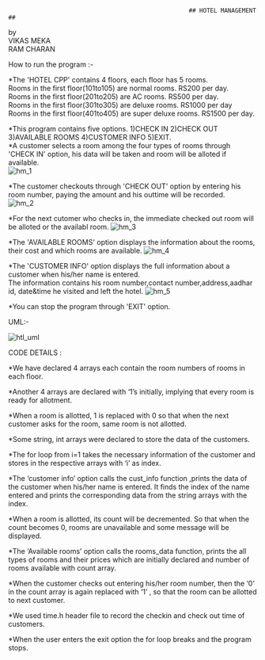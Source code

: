                                                        ## HOTEL MANAGEMENT ##



by                
VIKAS MEKA             
RAM CHARAN             

How to run the program :-                   

*The 'HOTEL CPP' contains 4 floors, each floor has 5 rooms.                  
 Rooms in the first floor(101to105) are normal rooms. RS200 per day.                   
 Rooms in the first floor(201to205) are AC rooms. RS500 per day.                    
 Rooms in the first floor(301to305) are deluxe rooms. RS1000 per day                 
 Rooms in the first floor(401to405) are super deluxe rooms. RS1500 per day.                            

*This program contains five options.  1)CHECK IN  2)CHECK OUT  3)AVAILABLE ROOMS  4)CUSTOMER INFO  5)EXIT.     
*A customer selects a room among the four types of rooms through 'CHECK IN' option, his data will be taken and room will be alloted if available.  
![hm_1](https://user-images.githubusercontent.com/119169280/206503526-be2be672-e1d3-4f07-a4ce-61f2acc30997.png)




 
*The customer checkouts through 'CHECK OUT' option by entering his room number, paying the amount and his outtime will be recorded.   
![hm_2](https://user-images.githubusercontent.com/119169280/206503605-999a1b26-c4ba-4adf-8fff-adeb292ffbf5.png)
                              
                 
                             


*For the next cutomer who checks in, the immediate checked out room will be alloted or the availabl room.
![hm_3](https://user-images.githubusercontent.com/119169280/206503764-42232468-0c36-41e2-b5f0-affdd97f6d96.png)
                       
                    
                     


*The 'AVAILABLE ROOMS' option displays the information about the rooms, their cost and which rooms are available.
![hm_4](https://user-images.githubusercontent.com/119169280/206503860-4041b4f0-cbfe-4754-80e1-7f3981abd8cb.png)
                                
                          
                           


*The 'CUSTOMER INFO' option displays the full information about a customer when his/her name is entered.                
 The information contains his room number,contact number,address,aadhar id, date&time he visited and left the hotel. 
 ![hm_5](https://user-images.githubusercontent.com/119169280/206504000-ab4bef77-d884-418e-9291-305cc424fc2d.png)
                               
                            
                                  
*You can stop the program through 'EXIT' option.                    
                                                                            
                           
UML:-                   
                  
![htl_uml](https://user-images.githubusercontent.com/119169280/206509135-5a8168b5-3c3d-44bd-93c8-49d87f7a8d95.png)
 
 CODE DETAILS :              
                    
*We have declared 4 arrays each contain the room numbers of rooms in each floor.           
                         
*Another 4 arrays are declared with ‘1’s initially, implying that every room is ready for allotment.              
              
*When a room is allotted, 1 is replaced with 0 so that when the next customer asks for the room, same room is not allotted.                
               
*Some string, int arrays were declared to store the data of the customers.              
                   
*The for loop from i=1 takes the necessary information of the customer and stores in the respective arrays with ‘i’ as index.              
                  
*The  ‘customer info’ option calls the cust_info function ,prints the data of the customer when his/her name is entered. It finds the index of the name entered and prints the corresponding data from the string arrays with the index.             
          
*When a room is allotted, its count will be decremented. So that when the count becomes 0, rooms are unavailable and some message will be displayed.                      
               
*The ‘Available rooms’ option calls the rooms_data function, prints the all types of rooms and their prices which are initially declared and number of rooms available with count array.                       
                   
*When the customer checks out entering his/her room number, then the ‘0’ in the count array is again replaced with ‘1’ , so that the room can be allotted to next customer.                    
                       
*We used time.h header file to record the checkin and check out time of customers.           
                  
*When the user enters the exit option the for loop breaks and the program stops.           

                   
                                                                                        
                
